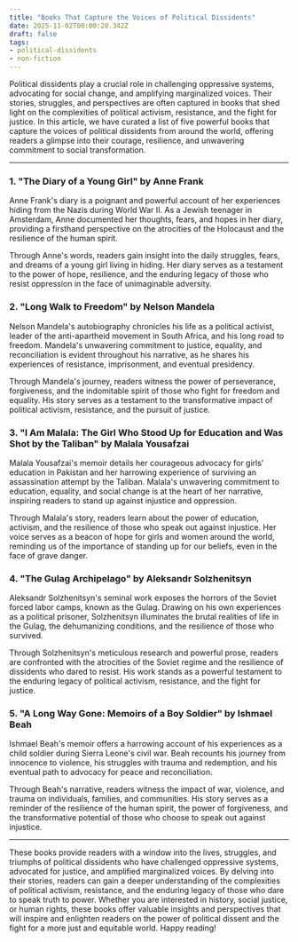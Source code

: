 ```yaml
---
title: "Books That Capture the Voices of Political Dissidents"
date: 2025-11-02T00:00:28.342Z
draft: false
tags: 
- political-dissidents
- non-fiction
---
```


Political dissidents play a crucial role in challenging oppressive systems, advocating for social change, and amplifying marginalized voices. Their stories, struggles, and perspectives are often captured in books that shed light on the complexities of political activism, resistance, and the fight for justice. In this article, we have curated a list of five powerful books that capture the voices of political dissidents from around the world, offering readers a glimpse into their courage, resilience, and unwavering commitment to social transformation.

---

### 1. "The Diary of a Young Girl" by Anne Frank

Anne Frank's diary is a poignant and powerful account of her experiences hiding from the Nazis during World War II. As a Jewish teenager in Amsterdam, Anne documented her thoughts, fears, and hopes in her diary, providing a firsthand perspective on the atrocities of the Holocaust and the resilience of the human spirit.

Through Anne's words, readers gain insight into the daily struggles, fears, and dreams of a young girl living in hiding. Her diary serves as a testament to the power of hope, resilience, and the enduring legacy of those who resist oppression in the face of unimaginable adversity.

### 2. "Long Walk to Freedom" by Nelson Mandela

Nelson Mandela's autobiography chronicles his life as a political activist, leader of the anti-apartheid movement in South Africa, and his long road to freedom. Mandela's unwavering commitment to justice, equality, and reconciliation is evident throughout his narrative, as he shares his experiences of resistance, imprisonment, and eventual presidency.

Through Mandela's journey, readers witness the power of perseverance, forgiveness, and the indomitable spirit of those who fight for freedom and equality. His story serves as a testament to the transformative impact of political activism, resistance, and the pursuit of justice.

### 3. "I Am Malala: The Girl Who Stood Up for Education and Was Shot by the Taliban" by Malala Yousafzai

Malala Yousafzai's memoir details her courageous advocacy for girls' education in Pakistan and her harrowing experience of surviving an assassination attempt by the Taliban. Malala's unwavering commitment to education, equality, and social change is at the heart of her narrative, inspiring readers to stand up against injustice and oppression.

Through Malala's story, readers learn about the power of education, activism, and the resilience of those who speak out against injustice. Her voice serves as a beacon of hope for girls and women around the world, reminding us of the importance of standing up for our beliefs, even in the face of grave danger.

### 4. "The Gulag Archipelago" by Aleksandr Solzhenitsyn

Aleksandr Solzhenitsyn's seminal work exposes the horrors of the Soviet forced labor camps, known as the Gulag. Drawing on his own experiences as a political prisoner, Solzhenitsyn illuminates the brutal realities of life in the Gulag, the dehumanizing conditions, and the resilience of those who survived.

Through Solzhenitsyn's meticulous research and powerful prose, readers are confronted with the atrocities of the Soviet regime and the resilience of dissidents who dared to resist. His work stands as a powerful testament to the enduring legacy of political activism, resistance, and the fight for justice.

### 5. "A Long Way Gone: Memoirs of a Boy Soldier" by Ishmael Beah

Ishmael Beah's memoir offers a harrowing account of his experiences as a child soldier during Sierra Leone's civil war. Beah recounts his journey from innocence to violence, his struggles with trauma and redemption, and his eventual path to advocacy for peace and reconciliation.

Through Beah's narrative, readers witness the impact of war, violence, and trauma on individuals, families, and communities. His story serves as a reminder of the resilience of the human spirit, the power of forgiveness, and the transformative potential of those who choose to speak out against injustice.

---

These books provide readers with a window into the lives, struggles, and triumphs of political dissidents who have challenged oppressive systems, advocated for justice, and amplified marginalized voices. By delving into their stories, readers can gain a deeper understanding of the complexities of political activism, resistance, and the enduring legacy of those who dare to speak truth to power. Whether you are interested in history, social justice, or human rights, these books offer valuable insights and perspectives that will inspire and enlighten readers on the power of political dissent and the fight for a more just and equitable world. Happy reading!